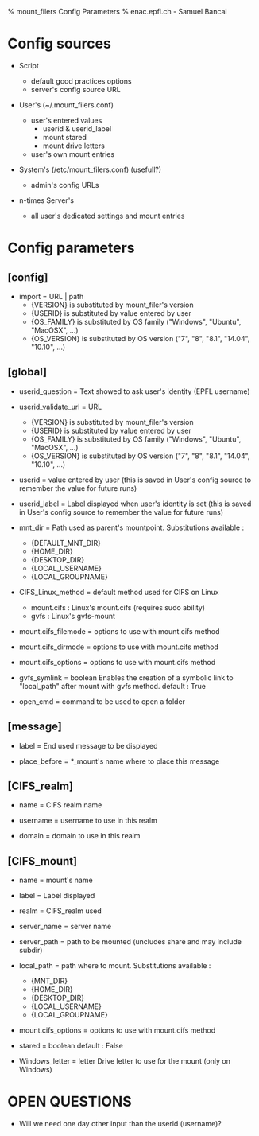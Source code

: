 % mount_filers Config Parameters
% enac.epfl.ch - Samuel Bancal


# Config sources

* Script
    * default good practices options
    * server's config source URL

* User's (~/.mount_filers.conf)
    * user's entered values
        * userid & userid_label
        * mount stared
        * mount drive letters
    * user's own mount entries

* System's (/etc/mount_filers.conf) (usefull?)
    * admin's config URLs

* n-times Server's
    * all user's dedicated settings and mount entries


# Config parameters

## [config]

* import = URL | path
    * {VERSION} is substituted by mount_filer's version
    * {USERID} is substituted by value entered by user
    * {OS_FAMILY} is substituted by OS family ("Windows", "Ubuntu", "MacOSX", ...)
    * {OS_VERSION} is substituted by OS version ("7", "8", "8.1", "14.04", "10.10", ...)


## [global]

* userid_question = Text showed to ask user's identity (EPFL username)

* userid_validate_url = URL
    * {VERSION} is substituted by mount_filer's version
    * {USERID} is substituted by value entered by user
    * {OS_FAMILY} is substituted by OS family ("Windows", "Ubuntu", "MacOSX", ...)
    * {OS_VERSION} is substituted by OS version ("7", "8", "8.1", "14.04", "10.10", ...)

* userid = value entered by user
    (this is saved in User's config source to remember the value for future runs)

* userid_label = Label displayed when user's identity is set
    (this is saved in User's config source to remember the value for future runs)

* mnt_dir = Path used as parent's mountpoint. Substitutions available :
    * {DEFAULT_MNT_DIR}
    * {HOME_DIR}
    * {DESKTOP_DIR} 
    * {LOCAL_USERNAME}
    * {LOCAL_GROUPNAME}

* CIFS_Linux_method = default method used for CIFS on Linux
    * mount.cifs : Linux's mount.cifs (requires sudo ability)
    * gvfs : Linux's gvfs-mount

* mount.cifs_filemode = options to use with mount.cifs method

* mount.cifs_dirmode  = options to use with mount.cifs method

* mount.cifs_options = options to use with mount.cifs method

* gvfs_symlink = boolean
    Enables the creation of a symbolic link to "local_path" after mount with gvfs method.
    default : True

* open_cmd = command to be used to open a folder


## [message]

* label = End used message to be displayed

* place_before = *_mount's name where to place this message


## [CIFS_realm]

* name = CIFS realm name

* username = username to use in this realm

* domain = domain to use in this realm


## [CIFS_mount]

* name = mount's name

* label = Label displayed

* realm = CIFS_realm used

* server_name = server name

* server_path = path to be mounted (uncludes share and may include subdir)

* local_path = path where to mount. Substitutions available :
    * {MNT_DIR}
    * {HOME_DIR}
    * {DESKTOP_DIR} 
    * {LOCAL_USERNAME}
    * {LOCAL_GROUPNAME}

* mount.cifs_options = options to use with mount.cifs method

* stared = boolean
    default : False

* Windows_letter = letter
    Drive letter to use for the mount (only on Windows)


OPEN QUESTIONS
==============

* Will we need one day other input than the userid (username)?


